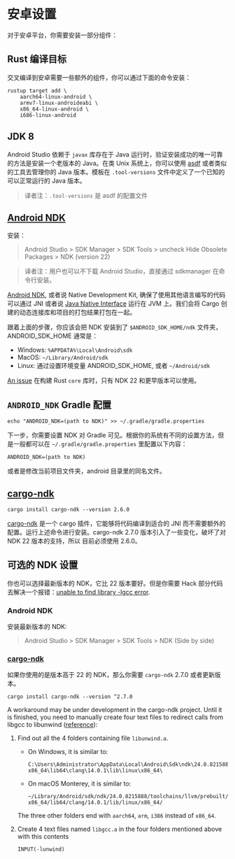 # 安卓设置

对于安卓平台，你需要安装一部分组件：

## Rust 编译目标

交叉编译到安卓需要一些额外的组件，你可以通过下面的命令安装：

```shell
rustup target add \
    aarch64-linux-android \
    armv7-linux-androideabi \
    x86_64-linux-android \
    i686-linux-android
```

## JDK 8

Android Studio 依赖于 `javax` 库存在于 Java 运行时，验证安装成功的唯一可靠的方法是安装一个老版本的 Java。在类 Unix
系统上，你可以使用 [asdf](https://asdf-vm.com/) 或者类似的工具去管理你的 Java 版本。模板在 `.tool-versions`
文件中定义了一个已知的可以正常运行的 Java 版本。

> 译者注：`.tool-versions` 是 asdf 的配置文件

## [Android NDK]

安装：

> Android Studio > SDK Manager > SDK Tools > uncheck Hide Obsolete Packages >
> NDK (version 22)

> 译者注：用户也可以不下载 Android Studio，直接通过 sdkmanager 在命令行安装。

[Android NDK], 或者说 Native Development Kit, 确保了使用其他语言编写的代码可以通过 JNI 或者说
[Java Native Interface] 运行在 JVM 上。我们会将 Cargo 创建的动态连接库和项目的打包结果打包在一起。

跟着上面的步骤，你应该会把 NDK 安装到了 `$ANDROID_SDK_HOME/ndk` 文件夹，ANDROID_SDK_HOME 通常是：

- Windows: `%APPDATA%\Local\Android\sdk`
- MacOS: `~/Library/Android/sdk`
- Linux: 通过设置环境变量 ANDROID_SDK_HOME, 或者 `~/Android/sdk`

[An issue] 在构建 Rust `core` 库时，只有 NDK 22 和更早版本可以使用。

## `ANDROID_NDK` Gradle 配置

```shell
echo "ANDROID_NDK=(path to NDK)" >> ~/.gradle/gradle.properties
```

下一步，你需要设置 NDK 对 Gradle 可见。根据你的系统有不同的设置方法，但是一般都可以在 `~/.gradle/gradle.properties`
里配置以下内容：

```
ANDROID_NDK=(path to NDK)
```

或者是修改当前项目文件夹，android 目录里的同名文件。

## [cargo-ndk]

```shell
cargo install cargo-ndk --version 2.6.0
```

[cargo-ndk] 是一个 cargo 插件，它能够将代码编译到适合的 JNI 而不需要额外的配置。运行上述命令进行安装。cargo-ndk 2.7.0
版本引入了一些变化，破坏了对 NDK 22 版本的支持，所以 目前必须使用 2.6.0。

## 可选的 NDK 设置

你也可以选择最新版本的 NDK，它比 22 版本要好。但是你需要 Hack
部分代码去解决一个报错：[unable to find library -lgcc error].

### Android NDK

安装最新版本的 NDK:

> Android Studio > SDK Manager > SDK Tools > NDK (Side by side)

### [cargo-ndk]

如果你使用的是版本高于 22 的 NDK，那么你需要 `cargo-ndk` 2.7.0 或者更新版本。

```
cargo install cargo-ndk --version ^2.7.0
```

A workaround may be under development in the cargo-ndk project. Until it is
finished, you need to manually create four text files to redirect calls from
libgcc to libunwind ([reference]):

1. Find out all the 4 folders containing file `libunwind.a`.
   - On Windows, it is similar to:
     ```
     C:\Users\Administrator\AppData\Local\Android\Sdk\ndk\24.0.8215888\toolchains\llvm\prebuilt\windows-x86_64\lib64\clang\14.0.1\lib\linux\x86_64\
     ```

   - On macOS Monterey, it is similar to:
     ```
     ~/Library/Android/sdk/ndk/24.0.8215888/toolchains/llvm/prebuilt/darwin-x86_64/lib64/clang/14.0.1/lib/linux/x86_64/
     ```
   The three other folders end with `aarch64`, `arm`, `i386` instead of
   `x86_64`.

2. Create 4 text files named `libgcc.a` in the four folders mentioned above with
   this contents

   ```
   INPUT(-lunwind)
   ```

[Android NDK]: https://developer.android.com/ndk
[Java Native Interface]: https://docs.oracle.com/javase/7/docs/technotes/guides/jni/spec/jniTOC.html
[An issue]: https://github.com/rust-lang/rust/pull/85806
[cargo-ndk]: https://github.com/bbqsrc/cargo-ndk
[unable to find library -lgcc error]: https://github.com/bbqsrc/cargo-ndk/issues/22
[reference]: https://github.com/rust-lang/rust/pull/85806#issuecomment-1096266946
